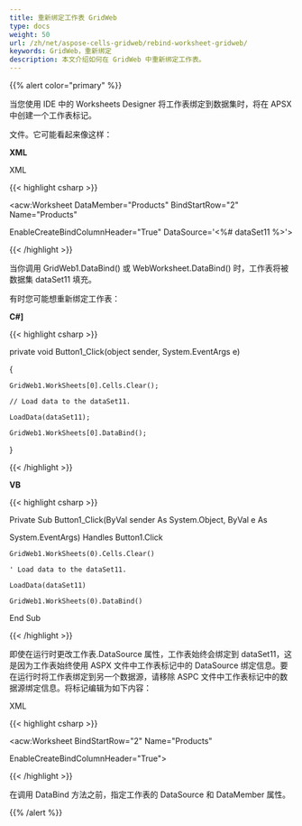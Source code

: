 ```yaml
---
title: 重新绑定工作表 GridWeb
type: docs
weight: 50
url: /zh/net/aspose-cells-gridweb/rebind-worksheet-gridweb/
keywords: GridWeb，重新绑定
description: 本文介绍如何在 GridWeb 中重新绑定工作表。
---
```


{{% alert color="primary" %}} 

当您使用 IDE 中的 Worksheets Designer 将工作表绑定到数据集时，将在 APSX 中创建一个工作表标记。 

文件。它可能看起来像这样： 

**XML** 

XML

{{< highlight csharp >}}

 <acw:Worksheet DataMember="Products" BindStartRow="2" Name="Products" 

EnableCreateBindColumnHeader="True" DataSource='<%# dataSet11 %>'>



{{< /highlight >}}

当你调用 GridWeb1.DataBind() 或 WebWorksheet.DataBind() 时，工作表将被数据集 dataSet11 填充。 

有时您可能想重新绑定工作表： 

**C#]**

{{< highlight csharp >}}

 private void Button1_Click(object sender, System.EventArgs e)

{

    GridWeb1.WorkSheets[0].Cells.Clear();

    // Load data to the dataSet11.

    LoadData(dataSet11);

    GridWeb1.WorkSheets[0].DataBind();

}



{{< /highlight >}}

**VB**

{{< highlight csharp >}}

 Private Sub Button1_Click(ByVal sender As System.Object, ByVal e As 

System.EventArgs) Handles Button1.Click

    GridWeb1.WorkSheets(0).Cells.Clear()

    ' Load data to the dataSet11.

    LoadData(dataSet11)

    GridWeb1.WorkSheets(0).DataBind()

End Sub



{{< /highlight >}}

即使在运行时更改工作表.DataSource 属性，工作表始终会绑定到 dataSet11，这是因为工作表始终使用 ASPX 文件中工作表标记中的 DataSource 绑定信息。要在运行时将工作表绑定到另一个数据源，请移除 ASPC 文件中工作表标记中的数据源绑定信息。将标记编辑为如下内容： 

XML

{{< highlight csharp >}}

 <acw:Worksheet BindStartRow="2" Name="Products" 

EnableCreateBindColumnHeader="True">



{{< /highlight >}}

在调用 DataBind 方法之前，指定工作表的 DataSource 和 DataMember 属性。

{{% /alert %}}
